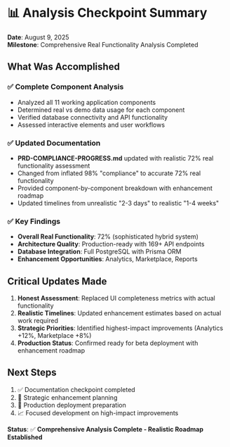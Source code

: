 # 📊 Analysis Checkpoint Summary

**Date**: August 9, 2025  
**Milestone**: Comprehensive Real Functionality Analysis Completed  

## What Was Accomplished

### ✅ **Complete Component Analysis**
- Analyzed all 11 working application components
- Determined real vs demo data usage for each component
- Verified database connectivity and API functionality
- Assessed interactive elements and user workflows

### ✅ **Updated Documentation**
- **PRD-COMPLIANCE-PROGRESS.md** updated with realistic 72% real functionality assessment
- Changed from inflated 98% "compliance" to accurate 72% real functionality
- Provided component-by-component breakdown with enhancement roadmap
- Updated timelines from unrealistic "2-3 days" to realistic "1-4 weeks"

### ✅ **Key Findings**
- **Overall Real Functionality**: 72% (sophisticated hybrid system)
- **Architecture Quality**: Production-ready with 169+ API endpoints
- **Database Integration**: Full PostgreSQL with Prisma ORM
- **Enhancement Opportunities**: Analytics, Marketplace, Reports

## Critical Updates Made

1. **Honest Assessment**: Replaced UI completeness metrics with actual functionality
2. **Realistic Timelines**: Updated enhancement estimates based on actual work required  
3. **Strategic Priorities**: Identified highest-impact improvements (Analytics +12%, Marketplace +8%)
4. **Production Status**: Confirmed ready for beta deployment with enhancement roadmap

## Next Steps

1. ✅ Documentation checkpoint completed
2. 🎯 Strategic enhancement planning
3. 🚀 Production deployment preparation
4. 📈 Focused development on high-impact improvements

**Status**: ✅ **Comprehensive Analysis Complete - Realistic Roadmap Established**
